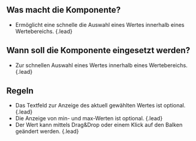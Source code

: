 ## Was macht die Komponente?
* Ermöglicht eine schnelle die Auswahl eines Wertes innerhalb eines Wertebereichs. {.lead}

## Wann soll die Komponente eingesetzt werden?
* Zur schnellen Auswahl eines Wertes innerhalb eines Wertebereichs. {.lead}

## Regeln
* Das Textfeld zur Anzeige des aktuell gewählten Wertes ist optional. {.lead}
* Die Anzeige von min- und max-Werten ist optional. {.lead}
* Der Wert kann mittels Drag&Drop oder einem Klick auf den Balken geändert werden. {.lead}